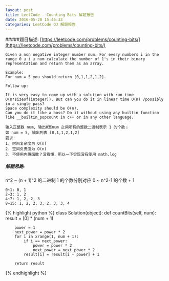 ```yaml
---
layout: post
title: LeetCode - Counting Bits 解题报告
date: 2016-05-20 15:46:33
categories: LeetCode OJ 解题报告
---
```


#####题目描述: [https://leetcode.com/problems/counting-bits/](https://leetcode.com/problems/counting-bits/)

```
Given a non negative integer number num. For every numbers i in the range 0 ≤ i ≤ num calculate the number of 1's in their binary representation and return them as an array.

Example:
For num = 5 you should return [0,1,1,2,1,2].

Follow up:

It is very easy to come up with a solution with run time O(n*sizeof(integer)). But can you do it in linear time O(n) /possibly in a single pass?
Space complexity should be O(n).
Can you do it like a boss? Do it without using any builtin function like __builtin_popcount in c++ or in any other language.

输入正整数 num, 输出0至num 之间所有的整数二进制表示 1 的个数；
如 num = 5, 输出列表 [0,1,1,2,1,2]
要求：
1. 时间复杂度为 O(n)
2. 空间负责度为 O(n)
3. 不使用内置函数？没看懂，所以一下实现没有使用 math.log
```

##### 解题思路:

n^2 ~ (n + 1)^2 的二进制 1 的个数分别对应 0 ~ n^2-1 的个数 + 1

```
0~1: 0, 1
2~3: 1, 2
4~7: 1, 2, 2, 3
8~15: 1, 2, 2, 3, 2, 3, 3, 4
```

{% highlight python %}
class Solution(object):
    def countBits(self, num):
        result = [0] * (num + 1)

        power = 1
        next_power = power * 2
        for i in xrange(1, num + 1):
            if i == next_power:
                power = power * 2
                next_power = next_power * 2
            result[i] = result[i - power] + 1

        return result
{% endhighlight %}

